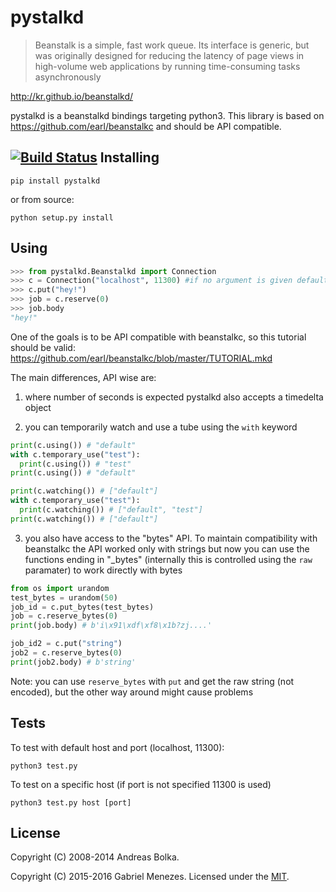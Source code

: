 pystalkd
========
>Beanstalk is a simple, fast work queue.
>Its interface is generic, but was originally designed for reducing the latency of page views in high-volume web applications by running time-consuming tasks asynchronously

http://kr.github.io/beanstalkd/

pystalkd is a beanstalkd bindings targeting python3.
This library is based on https://github.com/earl/beanstalkc and should be API compatible.

[![Build Status](https://travis-ci.org/menezes-/pystalkd.svg?branch=master)](https://travis-ci.org/menezes-/pystalkd)
Installing
-------
```
pip install pystalkd
```
or from source:
```
python setup.py install
```

Using
------
```python
>>> from pystalkd.Beanstalkd import Connection
>>> c = Connection("localhost", 11300) #if no argument is given default configuration is used
>>> c.put("hey!")
>>> job = c.reserve(0)
>>> job.body
"hey!"
```
One of the goals is to be API compatible with beanstalkc, so this tutorial should be valid: https://github.com/earl/beanstalkc/blob/master/TUTORIAL.mkd

The main differences, API wise are: 

1) where number of seconds is expected pystalkd also accepts a timedelta object

2) you can temporarily watch and use a tube using the `with` keyword

```python
print(c.using()) # "default"
with c.temporary_use("test"):
  print(c.using()) # "test"
print(c.using()) # "default"

print(c.watching()) # ["default"]
with c.temporary_use("test"):
  print(c.watching()) # ["default", "test"]
print(c.watching()) # ["default"]
```
3) you also have access to the "bytes" API. 
To maintain compatibility with beanstalkc the API worked only with strings but now
you can use the functions ending in "_bytes" (internally this is controlled using the `raw` paramater) to work directly 
with bytes

```python
from os import urandom
test_bytes = urandom(50)
job_id = c.put_bytes(test_bytes)
job = c.reserve_bytes(0)
print(job.body) # b'i\x91\xdf\xf8\x1b?zj....'

job_id2 = c.put("string")
job2 = c.reserve_bytes(0)
print(job2.body) # b'string'
```

Note: you can use `reserve_bytes` with `put` and get the raw string (not encoded), but the other way around might cause problems


Tests
-------
To test with default host and port (localhost, 11300): 
```
python3 test.py
```
To test on a specific host (if port is not specified 11300 is used)
```
python3 test.py host [port]
```

License
-------

Copyright (C) 2008-2014 Andreas Bolka.

Copyright (C) 2015-2016 Gabriel Menezes.
Licensed under the [MIT][license].

[license]: https://opensource.org/licenses/MIT

